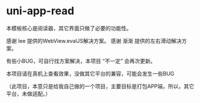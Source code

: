 # uni-app-read

本模板核心是阅读器，其它界面只做了必要的功能性。

感谢 lee 提供的WebView.evalJS解决方案。 感谢 渐渐 提供的左右滑动解决方案。


有些小BUG，可自行找方案解决，本项目 “不一定” 会再次更新。


本项目请在真机上查看效果，没做其它平台的兼容，可能会发生一些BUG 


（此项目，本意只是给我自己做的一个项目，主要目标是打包APP端，所以，其它平台，未做适配。）
